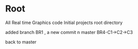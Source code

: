Root
====

All Real time Graphics code
Initial projects root directory

added branch BR1 , a new commit
n master
BR4-C1->C2->C3

back to master 


